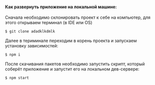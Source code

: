 #### Как развернуть приложение на локальной машине:
Сначала необходимо склонировать проект к себе на компьютер, для этого открываем терминал (в IDE или OS)
```bash
$ git clone adadklkdmlk
```
Далее в териминале переходим в корень проекта и запускаем установку зависимостей:
```bash
$ npm i
```
После скачивания пакетов необходимо запустить скрипт, который соберёт приложение и запустит его на локальном дев-сервере:
```bash
$ npm start
``` 
